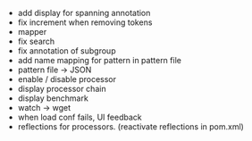 - add display for spanning annotation
- fix increment when removing tokens
- mapper
- fix search
- fix annotation of subgroup
- add name mapping for pattern in pattern file
- pattern file -> JSON
- enable / disable processor
- display processor chain
- display benchmark
- watch -> wget
- when load conf fails, UI feedback
- reflections for processors. (reactivate reflections in pom.xml)